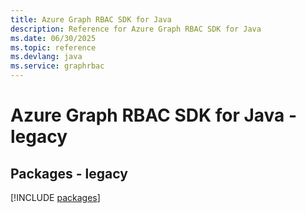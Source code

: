 ```yaml
---
title: Azure Graph RBAC SDK for Java
description: Reference for Azure Graph RBAC SDK for Java
ms.date: 06/30/2025
ms.topic: reference
ms.devlang: java
ms.service: graphrbac
---
```

# Azure Graph RBAC SDK for Java - legacy
## Packages - legacy
[!INCLUDE [packages](graph-rbac-index.md)]
